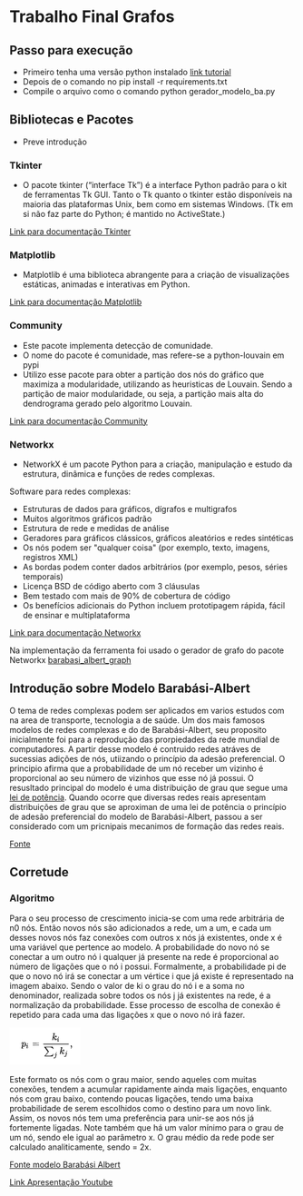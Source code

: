 # Trabalho Final Grafos

## Passo para execução
- Primeiro tenha uma versão python instalado [link tutorial](https://realpython.com/installing-python/)
- Depois de o comando no pip install -r requirements.txt
- Compile o arquivo como o comando python gerador_modelo_ba.py

## Bibliotecas e Pacotes
- Preve introdução

### Tkinter
- O pacote tkinter (“interface Tk”) é a interface Python padrão para o kit de ferramentas Tk GUI. Tanto o Tk quanto o tkinter estão disponíveis na maioria das plataformas Unix, bem como em sistemas Windows. (Tk em si não faz parte do Python; é mantido no ActiveState.)

[Link para documentação Tkinter](https://docs.python.org/3/library/tkinter.html)

### Matplotlib
- Matplotlib é uma biblioteca abrangente para a criação de visualizações estáticas, animadas e interativas em Python.

[Link para documentação Matplotlib](https://matplotlib.org/stable/contents.html)

### Community
- Este pacote implementa detecção de comunidade.
- O nome do pacote é comunidade, mas refere-se a python-louvain em pypi
- Utilizo esse pacote para obter a partição dos nós do gráfico que maximiza a modularidade, utilizando as heuristicas de Louvain. Sendo a partição de maior modularidade, ou seja, a partição mais alta do dendrograma gerado pelo algoritmo Louvain.

[Link para documentação Community](https://python-louvain.readthedocs.io/en/latest/api.html)

### Networkx
- NetworkX é um pacote Python para a criação, manipulação e estudo da estrutura, dinâmica e funções de redes complexas.

Software para redes complexas:
 * Estruturas de dados para gráficos, dígrafos e multigrafos
 * Muitos algoritmos gráficos padrão
 * Estrutura de rede e medidas de análise
 * Geradores para gráficos clássicos, gráficos aleatórios e redes sintéticas
 * Os nós podem ser "qualquer coisa" (por exemplo, texto, imagens, registros XML)
 * As bordas podem conter dados arbitrários (por exemplo, pesos, séries temporais)
 * Licença BSD de código aberto com 3 cláusulas
 * Bem testado com mais de 90% de cobertura de código
 * Os benefícios adicionais do Python incluem prototipagem rápida, fácil de ensinar e multiplataforma

[Link para documentação Networkx](https://networkx.org/documentation/stable/tutorial.html)

Na implementação da ferramenta foi usado o gerador de grafo do pacote Networkx [barabasi_albert_graph](https://networkx.org/documentation/stable/_modules/networkx/generators/random_graphs.html#barabasi_albert_graph)

## Introdução sobre Modelo Barabási-Albert


O tema de redes complexas podem ser aplicados em varios estudos com na area de transporte, tecnologia a de saúde.
Um dos mais famosos modelos de redes complexas e do de Barabási-Albert, seu proposito inicialmente foi para a reprodução das prorpiedades da rede mundial de computadores. A partir desse modelo é contruido redes atráves de sucessias adições de nós, utiizando o princípio da adesão preferencial. O principio afirma que a probabilidade de um nó receber um vizinho é proporcional ao seu número de vizinhos que esse nó já possui. O resusltado principal do modelo é uma distribuição de grau que segue uma [lei de potência](https://en.wikipedia.org/wiki/Power_law). Quando ocorre que diversas redes reais apresentam distribuições de grau que se aproximan de uma lei de potência o princípio de adesão preferencial do modelo de Barabási-Albert, passou a ser considerado com um pricnipais mecanimos de formação das redes reais.

[Fonte](https://lume.ufrgs.br/handle/10183/150235)

## Corretude

### Algoritmo

Para o seu processo de crescimento inicia-se com uma rede arbitrária de n0 nós. Então novos nós são adicionados a rede, um a um, e cada um desses novos nós faz conexões com outros x nós já existentes, onde x é uma variável que pertence ao modelo. A probabilidade do novo nó se conectar a um outro nó i qualquer já presente na rede é proporcional ao número de ligações que o nó i possui. Formalmente, a probabilidade pi de que o novo nó irá se conectar a um vértice i que já existe é representado na imagem abaixo.
Sendo o valor de ki o grau do nó i e a soma no denominador, realizada sobre todos os nós j já existentes na rede, é a normalização da probabilidade. Esse processo de escolha de conexão é repetido para cada uma das ligações x que o novo nó irá fazer.

![Formula de pi](https://github.com/icaroluan/Trabalho_Final_Grafos/blob/main/algoritmo1.PNG)

Este formato os nós com o grau maior, sendo aqueles com muitas conexões, tendem a acumular rapidamente ainda mais ligações, enquanto nós com grau baixo, contendo poucas ligações, tendo uma baixa probabilidade de serem escolhidos como o destino para um novo link. Assim, os novos nós tem uma preferência para unir-se aos nós já fortemente ligadas. Note também que há um valor mínimo para o grau de um nó, sendo ele igual ao parâmetro x. O grau médio <k> da rede pode ser calculado analiticamente, sendo <k> = 2x.

[Fonte modelo Barabási Albert](https://pt.wikipedia.org/wiki/Barab%C3%A1si%E2%80%93Albert_model)

[Link Apresentação Youtube](https://youtu.be/Nevv6gcbm8k)